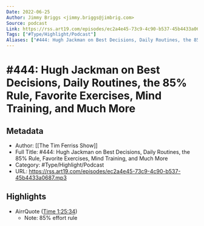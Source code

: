 ```yaml
---
Date: 2022-06-25
Author: Jimmy Briggs <jimmy.briggs@jimbrig.com>
Source: podcast
Link: https://rss.art19.com/episodes/ec2a4e45-73c9-4c90-b537-45b4433a0687.mp3
Tags: ["#Type/Highlight/Podcast"]
Aliases: ["#444: Hugh Jackman on Best Decisions, Daily Routines, the 85% Rule, Favorite Exercises, Mind Training, and Much More", "#444: Hugh Jackman on Best Decisions, Daily Routines, the 85% Rule, Favorite Exercises, Mind Training, and Much More"]
---
```

# #444: Hugh Jackman on Best Decisions, Daily Routines, the 85% Rule, Favorite Exercises, Mind Training, and Much More

## Metadata
- Author: [[The Tim Ferriss Show]]
- Full Title: #444: Hugh Jackman on Best Decisions, Daily Routines, the 85% Rule, Favorite Exercises, Mind Training, and Much More
- Category: #Type/Highlight/Podcast
- URL: https://rss.art19.com/episodes/ec2a4e45-73c9-4c90-b537-45b4433a0687.mp3

## Highlights
- AirrQuote ([Time 1:25:34](https://www.airr.io/quote/5f372da2a7c7e0949b99a8ef))
    - Note: 85% effort rule
